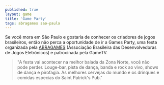 ```yaml
---
published: true
layout: game
title: 'Game Party'
tags: abragames sao-paulo
---
```

Se você mora em São Paulo e gostaria de conhecer os criadores de jogos brasileiros, então não perca a oportunidade de ir a Games Party, uma festa organizada pela <a href="http://www.abragames.com.br">ABRAGAMES</a>
 (Associação Brasileira das Desenvolvedoras de Jogos Eletrônicos) e patrocinada pela GameTV.

> "A festa vai acontecer na melhor balada da Zona Norte, você não pode perder. Louge-bar, pista de dança, banda e rock ao vivo, shows de dança e pirofagia. As melhores cervejas do mundo e os drinques e comidas especias do Saint Patrick's Pub."
